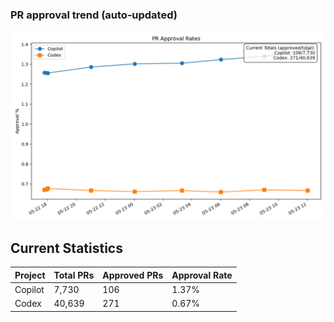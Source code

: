 ### PR approval trend (auto‑updated)

![chart](chart.png)

## Current Statistics

| Project | Total PRs | Approved PRs | Approval Rate |
| ------- | --------- | ------------ | ------------- |
| Copilot | 7,730 | 106 | 1.37% |
| Codex   | 40,639 | 271 | 0.67% |